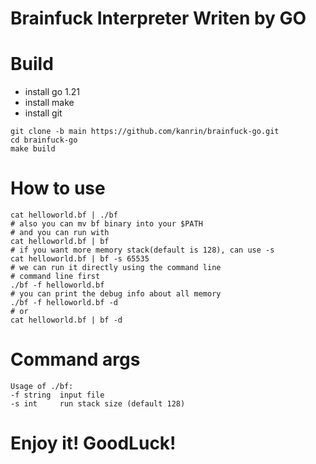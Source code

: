 # Brainfuck Interpreter Writen by GO

# Build
- install go 1.21
- install make
- install git
```shell
git clone -b main https://github.com/kanrin/brainfuck-go.git
cd brainfuck-go
make build
```
# How to use
```shell
cat helloworld.bf | ./bf
# also you can mv bf binary into your $PATH
# and you can run with
cat helloworld.bf | bf
# if you want more memory stack(default is 128), can use -s
cat helloworld.bf | bf -s 65535
# we can run it directly using the command line
# command line first
./bf -f helloworld.bf
# you can print the debug info about all memory
./bf -f helloworld.bf -d
# or
cat helloworld.bf | bf -d 
```
# Command args
```shell
Usage of ./bf:
-f string  input file
-s int     run stack size (default 128)
```

# Enjoy it! GoodLuck!
